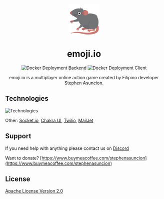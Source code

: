 <p align="center">
    <a href='https://www.nfthost.app/' rel='nofollow'>
        <img src='./client/public/assets/images/logo.png' alt='emoji.io Logo' style="width: 100px" />
    </a>
</p>

<h1 align="center">emoji.io</h1>

<p align="center">
    <img src='https://github.com/stephenasuncionDEV/emoji.io/actions/workflows/docker-deployment-backend.yml/badge.svg' alt='Docker Deployment Backend'>
    <img src='https://github.com/stephenasuncionDEV/emoji.io/actions/workflows/docker-deployment-client.yml/badge.svg' alt='Docker Deployment Client'>
</p>

<p align="center">
    emoji.io is a multiplayer online action game created by Filipino developer Stephen Asuncion.
</p>

## Technologies

![Technologies](https://skillicons.dev/icons?i=nodejs,express,nextjs,vercel,heroku,firebase,mongodb,sass&theme=light)

Other: [Socket.io](https://socket.io/), [Chakra UI](https://chakra-ui.com/), [Twilio](https://www.twilio.com/), [MailJet](https://www.mailjet.com/)

## Support

If you need help with anything please contact us on [Discord](https://discord.gg/BMZZXZMnmv)

Want to donate? [https://www.buymeacoffee.com/stephenasuncion](https://www.buymeacoffee.com/stephenasuncion)

## License

[Apache License Version 2.0](https://github.com/stephenasuncionDEV/emoji.io/blob/main/LICENSE)
